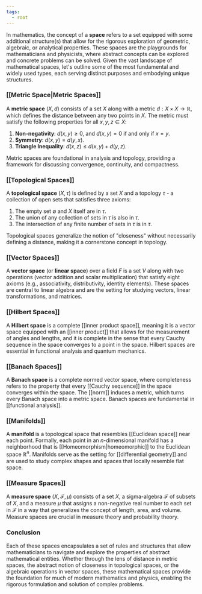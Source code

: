 ```yaml
---
tags:
  - root
---
```

In mathematics, the concept of a **space** refers to a set equipped with some additional structure(s) that allow for the rigorous exploration of geometric, algebraic, or analytical properties. These spaces are the playgrounds for mathematicians and physicists, where abstract concepts can be explored and concrete problems can be solved. Given the vast landscape of mathematical spaces, let's outline some of the most fundamental and widely used types, each serving distinct purposes and embodying unique structures.

### [[Metric Space|Metric Spaces]]

A **metric space** $(X, d)$ consists of a set $X$ along with a metric $d: X \times X \rightarrow \mathbb{R}$, which defines the distance between any two points in $X$. The metric must satisfy the following properties for all $x, y, z \in X$:

1. **Non-negativity**: $d(x, y) \geq 0$, and $d(x, y) = 0$ if and only if $x = y$.
2. **Symmetry**: $d(x, y) = d(y, x)$.
3. **Triangle Inequality**: $d(x, z) \leq d(x, y) + d(y, z)$.

Metric spaces are foundational in analysis and topology, providing a framework for discussing convergence, continuity, and compactness.

### [[Topological Spaces]]

A **topological space** $(X, \tau)$ is defined by a set $X$ and a topology $\tau$ - a collection of open sets that satisfies three axioms:

1. The empty set $\emptyset$ and $X$ itself are in $\tau$.
2. The union of any collection of sets in $\tau$ is also in $\tau$.
3. The intersection of any finite number of sets in $\tau$ is in $\tau$.

Topological spaces generalize the notion of "closeness" without necessarily defining a distance, making it a cornerstone concept in topology.

### [[Vector Spaces]]

A **vector space** (or **linear space**) over a field $F$ is a set $V$ along with two operations (vector addition and scalar multiplication) that satisfy eight axioms (e.g., associativity, distributivity, identity elements). These spaces are central to linear algebra and are the setting for studying vectors, linear transformations, and matrices.

### [[Hilbert Spaces]]

A **Hilbert space** is a complete [[inner product space]], meaning it is a vector space equipped with an [[inner product]] that allows for the measurement of angles and lengths, and it is complete in the sense that every Cauchy sequence in the space converges to a point in the space. Hilbert spaces are essential in functional analysis and quantum mechanics.

### [[Banach Spaces]]

A **Banach space** is a complete normed vector space, where completeness refers to the property that every [[Cauchy sequence]] in the space converges within the space. The [[norm]] induces a metric, which turns every Banach space into a metric space. Banach spaces are fundamental in [[functional analysis]].

### [[Manifolds]]

A **manifold** is a topological space that resembles [[Euclidean space]] near each point. Formally, each point in an $n$-dimensional manifold has a neighborhood that is [[Homeomorphism|homeomorphic]] to the Euclidean space $\mathbb{R}^n$. Manifolds serve as the setting for [[differential geometry]] and are used to study complex shapes and spaces that locally resemble flat space.

### [[Measure Spaces]]

A **measure space** $(X, \mathcal{F}, \mu)$ consists of a set $X$, a sigma-algebra $\mathcal{F}$ of subsets of $X$, and a measure $\mu$ that assigns a non-negative real number to each set in $\mathcal{F}$ in a way that generalizes the concept of length, area, and volume. Measure spaces are crucial in measure theory and probability theory.

### Conclusion

Each of these spaces encapsulates a set of rules and structures that allow mathematicians to navigate and explore the properties of abstract mathematical entities. Whether through the lens of distance in metric spaces, the abstract notion of closeness in topological spaces, or the algebraic operations in vector spaces, these mathematical spaces provide the foundation for much of modern mathematics and physics, enabling the rigorous formulation and solution of complex problems.
